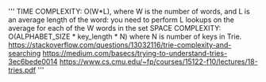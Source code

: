 '''
TIME COMPLEXITY: O(W*L), 
                    where W is the number of words, 
                    and L is an average length of the word: 
                    you need to perform L lookups on the average 
                    for each of the W words in the set
SPACE COMPLEXITY: O(ALPHABET_SIZE * key_length * N) where N is number of keys in Trie.
https://stackoverflow.com/questions/13032116/trie-complexity-and-searching
https://medium.com/basecs/trying-to-understand-tries-3ec6bede0014
https://www.cs.cmu.edu/~fp/courses/15122-f10/lectures/18-tries.pdf
'''